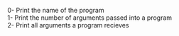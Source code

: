 0- Print the name of the program</br>
1- Print the number of arguments passed into a program</br>
2- Print all arguments a program recieves</br>

